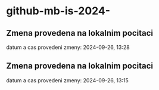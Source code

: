# github-mb-is-2024-

## Zmena provedena na lokalnim pocitaci
datum a cas provedeni zmeny: 2024-09-26, 13:28
## Zmena provedena na lokalnim pocitaci
datum a cas provedeni zmeny: 2024-09-26, 13:15
